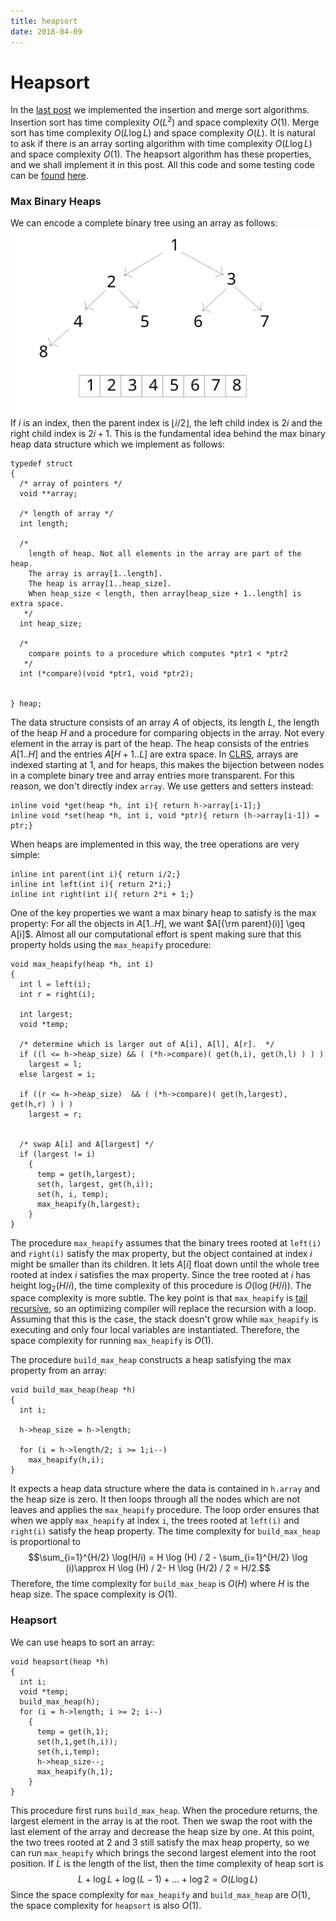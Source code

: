 ```yaml
---
title: heapsort
date: 2018-04-09
---
```



# Heapsort

In the [last post](2018-04-01-insertion-and-merge-sort.html) we implemented the insertion and merge sort algorithms. Insertion sort has time complexity $O(L^2)$ and space complexity $O(1)$. Merge sort has time complexity $O(L \log L)$ and space complexity $O(L)$. It is natural to ask if there is an array sorting algorithm with time complexity $O(L \log L)$ and space complexity $O(1)$. The heapsort algorithm has these properties, and we shall implement it in this post. All this code and some testing code can be [found](../../CALGO/max_binary_heap/max_binary_heap.c) [here](../../CALGO/max_binary_heap/test.c).

### Max Binary Heaps

We can encode a complete binary tree using an array as follows:
<img src="/img/binary_heap_storage.svg" style="width: 800px; display: block; margin: 0 auto;"/>
If $i$ is an index, then the parent index is $\left \lfloor i/2 \right \rfloor$, the left child index is $2i$ and the right child index is $2i+1$. This is the fundamental idea behind the max binary heap data structure which we implement as follows:
```{.c}
typedef struct
{
  /* array of pointers */
  void **array;

  /* length of array */
  int length;

  /*
    length of heap. Not all elements in the array are part of the heap.
    The array is array[1..length].
    The heap is array[1..heap_size].
    When heap_size < length, then array[heap_size + 1..length] is extra space.
   */
  int heap_size;

  /*
    compare points to a procedure which computes *ptr1 < *ptr2
   */
  int (*compare)(void *ptr1, void *ptr2);


} heap;
```
The data structure consists of an array $A$ of objects, its length $L$, the length of the heap $H$ and a procedure for comparing objects in the array. Not every element in the array is part of the heap. The heap consists of the entries $A[1..H]$ and the entries $A[H+1..L]$ are extra space. In [CLRS](https://en.wikipedia.org/wiki/Introduction_to_Algorithms), arrays are indexed starting at $1$, and for heaps, this makes the bijection between nodes in a complete binary tree and array entries more transparent. For this reason, we don\'t directly index `array`. We use getters and setters instead:
```{.c}
inline void *get(heap *h, int i){ return h->array[i-1];}
inline void *set(heap *h, int i, void *ptr){ return (h->array[i-1]) = ptr;}
```
When heaps are implemented in this way, the tree operations are very simple:
```{.c}
inline int parent(int i){ return i/2;}
inline int left(int i){ return 2*i;}
inline int right(int i){ return 2*i + 1;}
```
One of the key properties we want a max binary heap to satisfy is the max property: For all the objects in $A[1..H]$, we want $A[{\rm parent}(i)] \geq A[i]$. Almost all our computational effort is spent making sure that this property holds using the `max_heapify` procedure:
```{.c}
void max_heapify(heap *h, int i)
{
  int l = left(i);
  int r = right(i);

  int largest;
  void *temp;

  /* determine which is larger out of A[i], A[l], A[r].  */
  if ((l <= h->heap_size) && ( (*h->compare)( get(h,i), get(h,l) ) ) )
    largest = l;
  else largest = i;

  if ((r <= h->heap_size)  && ( (*h->compare)( get(h,largest), get(h,r) ) ) )
    largest = r;


  /* swap A[i] and A[largest] */
  if (largest != i)
    {
      temp = get(h,largest);
      set(h, largest, get(h,i));
      set(h, i, temp);
      max_heapify(h,largest);
    }
}
```
The procedure `max_heapify` assumes that the binary trees rooted at `left(i)` and `right(i)` satisfy the max property, but the object contained at index $i$ might be smaller than its children. It lets $A[i]$ float down until the whole tree rooted at index $i$ satisfies the max property. Since the tree rooted at $i$ has height $\log_2 (H/i)$, the time complexity of this procedure is $O(\log(H/i))$. The space complexity is more subtle. The key point is that `max_heapify` is [tail recursive](https://en.wikipedia.org/wiki/Tail_call), so an optimizing compiler will replace the recursion with a loop. Assuming that this is the case, the stack doesn\'t grow while `max_heapify` is executing and only four local variables are instantiated. Therefore, the space complexity for running `max_heapify` is $O(1)$.

The procedure `build_max_heap` constructs a heap satisfying the max property from an array:
```{.c}
void build_max_heap(heap *h)
{
  int i;

  h->heap_size = h->length;

  for (i = h->length/2; i >= 1;i--)
    max_heapify(h,i);
}
```
It expects a heap data structure where the data is contained in `h.array` and the heap size is zero. It then loops through all the nodes which are not leaves and applies the `max_heapify` procedure. The loop order ensures that when we apply `max_heapify` at index `i`, the trees rooted at `left(i)` and `right(i)` satisfy the heap property. The time complexity for `build_max_heap` is proportional to
$$\sum_{i=1}^{H/2} \log(H/i) = H \log (H) / 2 - \sum_{i=1}^{H/2} \log (i)\approx H \log (H) / 2- H \log (H/2) / 2 = H/2.$$
Therefore, the time complexity for `build_max_heap` is $O(H)$ where $H$ is the heap size. The space complexity is $O(1)$.

### Heapsort
We can use heaps to sort an array:
```{.c}
void heapsort(heap *h)
{
  int i;
  void *temp;
  build_max_heap(h);
  for (i = h->length; i >= 2; i--)
    {
      temp = get(h,1);
      set(h,1,get(h,i));
      set(h,i,temp);
      h->heap_size--;
      max_heapify(h,1);
    }
}
```
This procedure first runs `build_max_heap`. When the procedure returns, the largest element in the array is at the root. Then we swap the root with the last element of the array and decrease the heap size by one. At this point, the two trees rooted at $2$ and $3$ still satisfy the max heap property, so we can run `max_heapify` which brings the second largest element into the root position. If $L$ is the length of the list, then the time complexity of heap sort is 
$$
L + \log L + \log(L-1) + \dots + \log 2 = O(L \log L)
$$
Since the space complexity for `max_heapify` and `build_max_heap` are $O(1)$, the space complexity for `heapsort` is also $O(1)$. 
